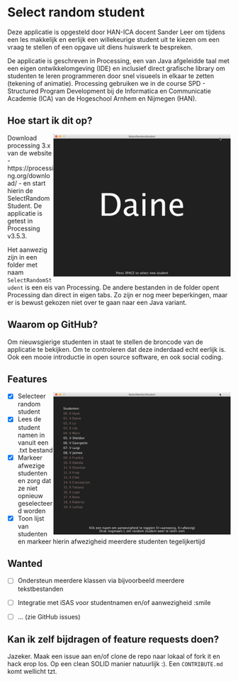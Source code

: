 # Select random student
Deze applicatie is opgesteld door HAN-ICA docent Sander Leer om tijdens een les makkelijk en eerlijk een willekeurige student uit te kiezen om een vraag te stellen of een opgave uit diens huiswerk te bespreken.

De applicatie is geschreven in Processing, een van Java afgeleidde taal met een eigen ontwikkelomgeving (IDE) en inclusief direct grafische library om studenten te leren programmeren door snel visueels in elkaar te zetten (tekening of animatie). Processing gebruiken we in de course SPD - Structured Program Development bij de Informatica en Communicatie Academie (ICA) van de Hogeschool Arnhem en Nijmegen (HAN).

## Hoe start ik dit op?
<img src="screenshot.png" width="400" align="right">
Download processing 3.x van de website - https://processing.org/download/ - en start hierin de SelectRandomStudent. De applicatie is getest in Processing v3.5.3.

Het aanwezig zijn in een folder met naam `SelectRandomStudent` is een eis van Processing. De andere bestanden in de folder opent Processing dan direct in eigen tabs. Zo zijn er nog meer beperkingen, maar er is bewust gekozen niet over te gaan naar een Java variant.

## Waarom op GitHub?
Om nieuwsgierige studenten in staat te stellen de broncode van de applicatie te bekijken. Om te controleren dat deze inderdaad echt eerlijk is. Ook een mooie introductie in open source software, en ook social coding.

## Features
<img src="screenshot-lijst-scherm.png" width="400" align="right">

- [x] Selecteer random student
- [x] Lees de student namen in vanuit een .txt bestand
- [x] Markeer afwezige studenten en zorg dat ze niet opnieuw geselecteerd worden
- [x] Toon lijst van studenten en markeer hierin afwezigheid meerdere studenten tegelijkertijd

## Wanted
- [ ] Ondersteun meerdere klassen via bijvoorbeeld meerdere tekstbestanden
- [ ] Integratie met iSAS voor studentnamen en/of aanwezigheid :smile
- [ ] ... (zie GitHub issues)



## Kan ik zelf bijdragen of feature requests doen?
Jazeker. Maak een issue aan en/of clone de repo naar lokaal of fork it en hack erop los. Op een clean SOLID manier natuurlijk :). Een `CONTRIBUTE.md` komt wellicht tzt.